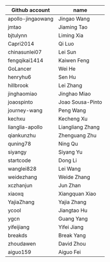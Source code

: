 | Github account | name |
|---|---|
| apollo-jingaowang | Jingao Wang |
| jmtao | Jiaming Tao |
| bjtulynn | Liming Xia |
| Capri2014 | Qi Luo |
| chinasunlei07 | Lei Sun |
| fengqikai1414 | Kaiwen Feng |  
| GoLancer | Wei He |   
| henryhu6 | Sen Hu |
| hillbrook | Lei Zhang |
| jinghaomiao | Jinghao Miao |
| joaospinto | Joao Sousa-Pinto |
| journey-wang | Peng Wang |
| kechxu | Kecheng Xu |
| lianglia-apollo | Liangliang Zhang |
| qiankunzhu | Zhenguang Zhu |
| quning78 | Ning Qu |
| siyangy | Siyang Yu |
| startcode | Dong Li |
| wanglei828 | Lei Wang |
| weidezhang | Weide Zhang |
| xczhanjun | Jun Zhan |
| xiaoxq | Xiangquan Xiao |
| YajiaZhang | Yajia Zhang |
| ycool | Jiangtao Hu |
| ygcn | Guang Yang | 
| yifeijiang | Yifei Jiang |
| breakds | Break Yang |
| zhoudawen | David Zhou |
| aiguo159 | Aiguo Fei |
